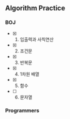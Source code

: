 ## Algorithm Practice

### BOJ
- [X] 1. 입출력과 사칙연산
- [X] 2. 조건문
- [X] 3. 반복문
- [X] 4. 1차원 배열
- [X] 5. 함수
- [ ] 6. 문자열

### Programmers
